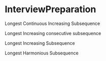 # InterviewPreparation

Longest Continuous Increasing Subsequence

Longest Increasing consecutive subsequence

Longest Increasing Subsequence

Longest Harmonious Subsequence
